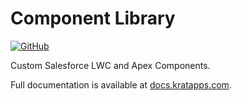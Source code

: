 # Component Library

[![GitHub](https://img.shields.io/badge/GitHub-Public-black?logo=github)](https://github.com/kratapps/component-library)

Custom Salesforce LWC and Apex Components.

Full documentation is available at
[docs.kratapps.com](http://127.0.0.1:8000/component-library/overview/components/).
